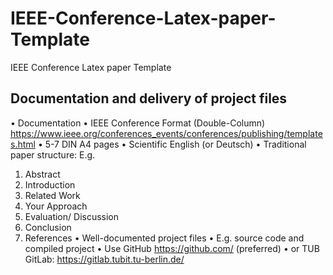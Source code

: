 # IEEE-Conference-Latex-paper-Template
IEEE Conference Latex paper Template

## Documentation and delivery of project files
• Documentation
• IEEE Conference Format (Double-Column)
https://www.ieee.org/conferences_events/conferences/publishing/templates.html
• 5-7 DIN A4 pages
• Scientific English (or Deutsch)
• Traditional paper structure: E.g.
1. Abstract
2. Introduction
3. Related Work
4. Your Approach
5. Evaluation/ Discussion
6. Conclusion
7. References
• Well-documented project files
• E.g. source code and compiled project
• Use GitHub https://github.com/ (preferred)
• or TUB GitLab: https://gitlab.tubit.tu-berlin.de/
